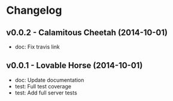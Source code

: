 Changelog
=========

v0.0.2 - Calamitous Cheetah (2014-10-01) 
----------------------------------------------------------------------

  - doc: Fix travis link


v0.0.1 - Lovable Horse (2014-10-01) 
----------------------------------------------------------------------

  - doc: Update documentation
  - test: Full test coverage
  - test: Add full server tests


